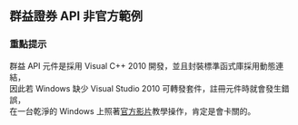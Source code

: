 ## 群益證券 API 非官方範例

### 重點提示

群益 API 元件是採用 Visual C++ 2010 開發，並且封裝標準函式庫採用動態連結，  
因此若 Windows 缺少 Visual Studio 2010 可轉發套件，註冊元件時就會發生錯誤，  
在一台乾淨的 Windows 上照著[官方影片](https://www.youtube.com/watch?v=OgNjvXuBaoI)教學操作，肯定是會卡關的。

